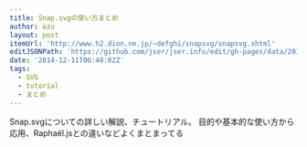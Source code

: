 ```yaml
---
title: Snap.svgの使い方まとめ
author: azu
layout: post
itemUrl: 'http://www.h2.dion.ne.jp/~defghi/snapsvg/snapsvg.xhtml'
editJSONPath: 'https://github.com/jser/jser.info/edit/gh-pages/data/2014/12/index.json'
date: '2014-12-11T06:48:02Z'
tags:
  - SVG
  - tutorial
  - まとめ
---
```

Snap.svgについての詳しい解説、チュートリアル。
目的や基本的な使い方から応用、Raphaël.jsとの違いなどよくまとまってる
